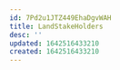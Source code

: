 ```yaml
---
id: 7Pd2u1JTZ449EhaDgvWAH
title: LandStakeHolders
desc: ''
updated: 1642516433210
created: 1642516433210
---
```


